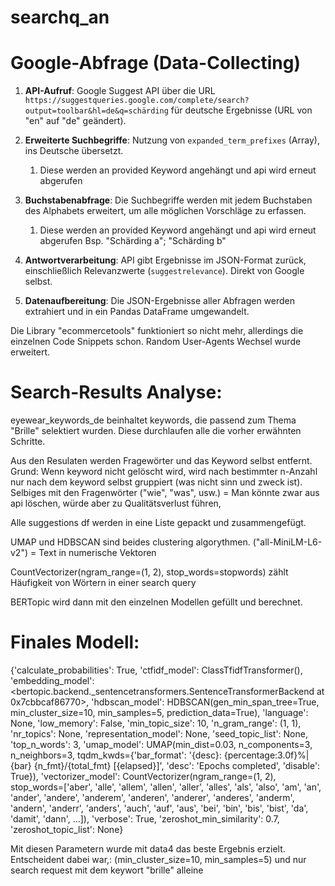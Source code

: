 # searchq_an
# Google-Abfrage (Data-Collecting)
1. **API-Aufruf**: Google Suggest API über die URL `https://suggestqueries.google.com/complete/search?output=toolbar&hl=de&q=schärding` für deutsche Ergebnisse (URL von "en" auf "de" geändert).
    
2. **Erweiterte Suchbegriffe**: Nutzung von `expanded_term_prefixes` (Array), ins Deutsche übersetzt.
	1. Diese werden an provided Keyword angehängt und api wird erneut abgerufen
3. **Buchstabenabfrage**: Die Suchbegriffe werden mit jedem Buchstaben des Alphabets erweitert, um alle möglichen Vorschläge zu erfassen.
    1. Diese werden an provided Keyword angehängt und api wird erneut abgerufen
	    Bsp. "Schärding a"; "Schärding b"
	    
1. **Antwortverarbeitung**: API gibt Ergebnisse im JSON-Format zurück, einschließlich Relevanzwerte (`suggestrelevance`). Direkt von Google selbst.
    
5. **Datenaufbereitung**: Die JSON-Ergebnisse aller Abfragen werden extrahiert und in ein Pandas DataFrame umgewandelt. 

Die Library "ecommercetools" funktioniert so nicht mehr, allerdings die einzelnen Code Snippets schon. Random User-Agents Wechsel wurde erweitert. 

# Search-Results Analyse:

eyewear_keywords_de beinhaltet keywords, die passend zum Thema "Brille" selektiert wurden. Diese durchlaufen alle die vorher erwähnten Schritte.

Aus den Resulaten werden Fragewörter und das Keyword selbst entfernt. Grund: Wenn keyword nicht gelöscht wird, wird nach bestimmter n-Anzahl nur nach dem keyword selbst gruppiert (was nicht sinn und zweck ist). Selbiges mit den Fragenwörter ("wie", "was", usw.) = Man könnte zwar aus api löschen, würde aber zu Qualitätsverlust führen,

Alle suggestions df werden in eine Liste gepackt und zusammengefügt.

UMAP und HDBSCAN sind beides clustering algorythmen. 
("all-MiniLM-L6-v2") = Text in numerische Vektoren

CountVectorizer(ngram_range=(1, 2), stop_words=stopwords) zählt Häufigkeit von Wörtern in einer search query

BERTopic wird dann mit den einzelnen Modellen gefüllt und berechnet. 


# Finales Modell:
{'calculate_probabilities': True,
 'ctfidf_model': ClassTfidfTransformer(),
 'embedding_model': <bertopic.backend._sentencetransformers.SentenceTransformerBackend at 0x7cbbcaf86770>,
 'hdbscan_model': HDBSCAN(gen_min_span_tree=True, min_cluster_size=10, min_samples=5,
         prediction_data=True),
 'language': None,
 'low_memory': False,
 'min_topic_size': 10,
 'n_gram_range': (1, 1),
 'nr_topics': None,
 'representation_model': None,
 'seed_topic_list': None,
 'top_n_words': 3,
 'umap_model': UMAP(min_dist=0.03, n_components=3, n_neighbors=3, tqdm_kwds={'bar_format': '{desc}: {percentage:3.0f}%| {bar} {n_fmt}/{total_fmt} [{elapsed}]', 'desc': 'Epochs completed', 'disable': True}),
 'vectorizer_model': CountVectorizer(ngram_range=(1, 2),
                 stop_words=['aber', 'alle', 'allem', 'allen', 'aller', 'alles',
                             'als', 'also', 'am', 'an', 'ander', 'andere',
                             'anderem', 'anderen', 'anderer', 'anderes',
                             'anderm', 'andern', 'anderr', 'anders', 'auch',
                             'auf', 'aus', 'bei', 'bin', 'bis', 'bist', 'da',
                             'damit', 'dann', ...]),
 'verbose': True,
 'zeroshot_min_similarity': 0.7,
 'zeroshot_topic_list': None}

Mit diesen Parametern wurde mit data4 das beste Ergebnis erzielt.
Entscheident dabei war,: (min_cluster_size=10, min_samples=5) und nur search request mit dem keywort "brille" alleine

